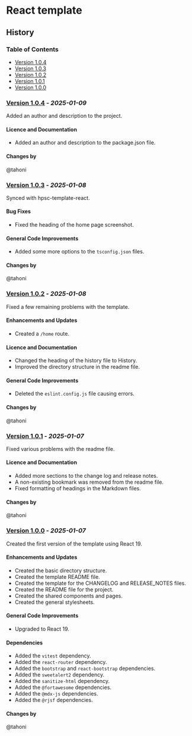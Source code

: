 # React template
## History

### Table of Contents
- [Version 1.0.4](#version-104---_2025-01-09_)
- [Version 1.0.3](#version-103---_2025-01-08_)
- [Version 1.0.2](#version-102---_2025-01-08_)
- [Version 1.0.1](#version-101---_2025-01-07_)
- [Version 1.0.0](#version-100---_2025-01-07_)


### [Version 1.0.4](https://github.com/tahoni/template-react/releases/tag/version-1.0.4) - _2025-01-09_
Added an author and description to the project.<br>

#### Licence and Documentation
- Added an author and description to the package.json file.

#### Changes by
@tahoni

### [Version 1.0.3](https://github.com/tahoni/template-react/releases/tag/version-1.0.3) - _2025-01-08_
Synced with hpsc-template-react.<br/>

#### Bug Fixes
- Fixed the heading of the home page screenshot.

#### General Code Improvements
- Added some more options to the `tsconfig.json` files.

#### Changes by
@tahoni

### [Version 1.0.2](https://github.com/tahoni/template-react/releases/tag/version-1.0.2) - _2025-01-08_
Fixed a few remaining problems with the template.<br/>

#### Enhancements and Updates
- Created a `/home` route.

#### Licence and Documentation
- Changed the heading of the history file to History.
- Improved the directory structure in the readme file.

#### General Code Improvements
- Deleted the `eslint.config.js` file causing errors.

#### Changes by
@tahoni

### [Version 1.0.1](https://github.com/tahoni/template-react/releases/tag/version-1.0.1) - _2025-01-07_
Fixed various problems with the readme file.<br/>

#### Licence and Documentation
- Added more sections to the change log and release notes.
- A non-existing bookmark was removed from the readme file.
- Fixed formatting of headings in the Markdown files.

#### Changes by
@tahoni

### [Version 1.0.0](https://github.com/tahoni/template-react/releases/tag/version-1.0.0) - _2025-01-07_
Created the first version of the template using React 19.<br/>

#### Enhancements and Updates
- Created the basic directory structure.
- Created the template README file.
- Created the template for the CHANGELOG and RELEASE_NOTES files.
- Created the README file for the project.
- Created the shared components and pages.
- Created the general stylesheets.

#### General Code Improvements
- Upgraded to React 19.

#### Dependencies
- Added the `vitest` dependency.
- Added the `react-router` dependency.
- Added the `bootstrap` and `react-bootstrap` dependencies.
- Added the `sweetalert2` dependency.
- Added the `sanitize-html` dependency.
- Added the `@fortawesome` dependencies.
- Added the `@mdx-js` dependencies.
- Added the `@rjsf` dependencies.

#### Changes by
@tahoni
